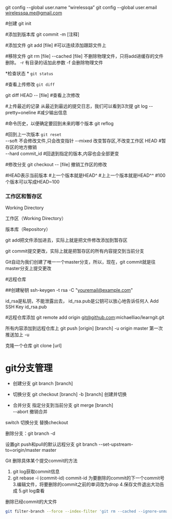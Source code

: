 git config 	--global user.name “wirelessqa”
git config 	--global user.email wirelessqa.me@gmail.com

#创建
git init 

#添加到版本库
git commit 
-m [注释]


#添加文件
git add [file]	#可以连续添加跟踪文件上

#移除文件
git rm [file] 
	--cached [file]  不删除物理文件，只将add进缓存的文件删除。
	-r 有目录的话加此参数
	-f 会删除物理文件

*检查状态 *
`git status`



#查看上传修改
`git diff`

git diff HEAD -- [file]		#查看上次修改

#上传最近的记录 从最近到最远的提交日志，我们可以看到3次提
git log
	 --pretty=oneline		#减少输出信息

#命令历史，以便确定要回到未来的哪个版本
git reflog	 
	 
#回到上一次版本
`git reset`   				 
	--soft  				不会修改文件,只会改变指针
	--mixed  				改变暂存区,不改变工作区
		HEAD				#暂存区的地方撤销	
	--hard commit_id		#回退到指定的版本,内容也会全部更变
		

#修改分支
git checkout
	-- [file] 撤销工作区的修改	

#HEAD表示当前版本
#上一个版本就是HEAD^
#上上一个版本就是HEAD^^
#100个版本可以写成HEAD~100



### 工作区和暂存区			

Working Directory


工作区（Working Directory）

版本库（Repository）

git add把文件添加进去，实际上就是把文件修改添加到暂存区

git commit提交更改，实际上就是把暂存区的所有内容提交到当前分支

Git自动为我们创建了唯一一个master分支，所以，现在，git commit就是往master分支上提交更改


#远程仓库

##创建秘钥
ssh-keygen -t rsa -C "youremail@example.com"

id_rsa是私钥，不能泄露出去，
id_rsa.pub是公钥可以放心地告诉任何人
Add SSH Key	id_rsa.pub



#远程仓库添加
git remote add origin git@github.com:michaelliao/learngit.git


所有内容添加到远程仓库上
git push [origin] [branch]
	-u origin master		第一次推送加上 -u

克隆一个仓库
git clone [url]

# git分支管理

+ 创建分支
git branch [branch]

+ 切换分支
git checkout [branch]
	-b [branch]		创建并切换
	
+ 合并分支 指定分支到当前分支
	git merge [branch]		
	--abort 		撤销合并
  

 switch  切换分支 替换checkout

 删除分支：git branch -d <name>


 设置git push和pull的默认远程分支
    git branch --set-upstream-to=origin/master master
	

Git 删除具体某个提交commit的方法
1. git log获取commit信息 
2. git rebase -i (commit-id) 
commit-id 为要删除的commit的下一个commit号 
3.编辑文件，将要删除的commit之前的单词改为drop 
4.保存文件退出大功告成 
5.git log查看



删除已经commit的大文件
```bash
git filter-branch --force --index-filter 'git rm --cached --ignore-unmatch *.gz' --prune-empty --tag-name-filter cat -- --all
```